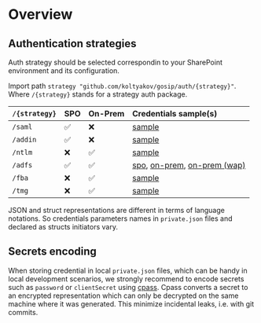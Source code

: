 # Overview

## Authentication strategies

Auth strategy should be selected correspondin to your SharePoint environment and its configuration.

Import path `strategy "github.com/koltyakov/gosip/auth/{strategy}"`. Where `/{strategy}` stands for a strategy auth package.

| `/{strategy}` | SPO | On-Prem | Credentials sample\(s\) |
| :--- | :--- | :--- | :--- |
| `/saml` | ✅ | ❌ | [sample](config/samples/private.spo-user.json) |
| `/addin` | ✅ | ❌ | [sample](config/samples/private.spo-addin.json) |
| `/ntlm` | ❌ | ✅ | [sample](config/samples/private.onprem-ntlm.json) |
| `/adfs` | ✅ | ✅ | [spo](config/samples/private.spo-adfs.json), [on-prem](config/samples/private.onprem-adfs.json), [on-prem \(wap\)](config/samples/private.onprem-wap.json) |
| `/fba` | ❌ | ✅ | [sample](config/samples/private.onprem-fba.json) |
| `/tmg` | ❌ | ✅ | [sample](config/samples/private.onprem-tmg.json) |

JSON and struct representations are different in terms of language notations. So credentials parameters names in `private.json` files and declared as structs initiators vary.

## Secrets encoding

When storing credential in local `private.json` files, which can be handy in local development scenarios, we strongly recommend to encode secrets such as `password` or `clientSecret` using [cpass](cmd/cpass/README.md). Cpass converts a secret to an encrypted representation which can only be decrypted on the same machine where it was generated. This minimize incidental leaks, i.e. with git commits.

